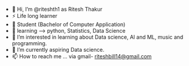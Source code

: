 - 👋 Hi, I’m @riteshth1 as Ritesh Thakur
- ⚡ Life long learner
- 🏫 Student (Bachelor of Computer Application)
- 📔 learning --> python, Statistics, Data Science
- 👀 I’m interested in learning about Data science, AI and ML, music and programming.
- 🌱 I’m currently aspiring Data science. 
- 📫 How to reach me ... via gmail- riteshbill14@gmail.com


<!---
riteshth1/riteshth1 is a ✨ special ✨ repository because its `README.md` (this file) appears on your GitHub profile.
You can click the Preview link to take a look at your changes.
--->
